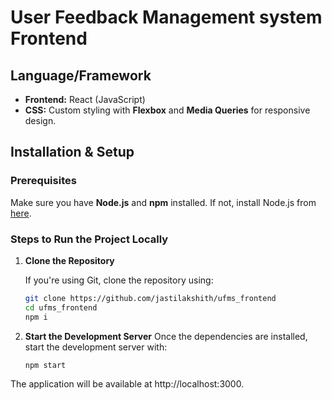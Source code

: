 # User Feedback Management system Frontend

## Language/Framework

- **Frontend:** React (JavaScript)
- **CSS:** Custom styling with **Flexbox** and **Media Queries** for responsive design.

## Installation & Setup

### Prerequisites

Make sure you have **Node.js** and **npm** installed. If not, install Node.js from [here](https://nodejs.org/).

### Steps to Run the Project Locally

1. **Clone the Repository**

   If you're using Git, clone the repository using:

   ```bash
   git clone https://github.com/jastilakshith/ufms_frontend
   cd ufms_frontend
   npm i
2. **Start the Development Server**
   Once the dependencies are installed, start the development server with:
   ```bash
   npm start
The application will be available at http://localhost:3000.

